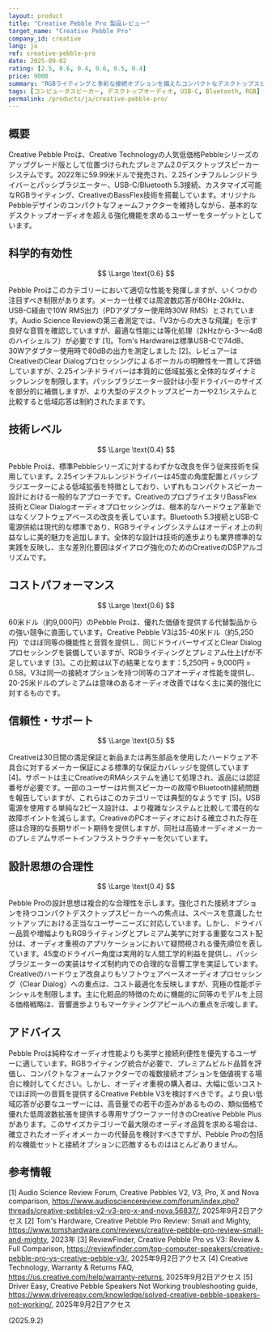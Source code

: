 ```yaml
---
layout: product
title: "Creative Pebble Pro 製品レビュー"
target_name: "Creative Pebble Pro"
company_id: creative
lang: ja
ref: creative-pebble-pro
date: 2025-09-02
rating: [2.5, 0.6, 0.4, 0.6, 0.5, 0.4]
price: 9000
summary: "RGBライティングと多彩な接続オプションを備えたコンパクトなデスクトップスピーカーですが、小型ドライバーと価格帯にしては平凡な測定性能に制限されています。"
tags: [コンピュータスピーカー, デスクトップオーディオ, USB-C, Bluetooth, RGB]
permalink: /products/ja/creative-pebble-pro/
---
```


## 概要

Creative Pebble Proは、Creative Technologyの人気低価格Pebbleシリーズのアップグレード版として位置づけられたプレミアム2.0デスクトップスピーカーシステムです。2022年に59.99米ドルで発売され、2.25インチフルレンジドライバーとパッシブラジエーター、USB-C/Bluetooth 5.3接続、カスタマイズ可能なRGBライティング、CreativeのBassFlex技術を搭載しています。オリジナルPebbleデザインのコンパクトなフォームファクターを維持しながら、基本的なデスクトップオーディオを超える強化機能を求めるユーザーをターゲットとしています。

## 科学的有効性

$$ \Large \text{0.6} $$

Pebble Proはこのカテゴリーにおいて適切な性能を発揮しますが、いくつかの注目すべき制限があります。メーカー仕様では周波数応答が80Hz-20kHz、USB-C経由で10W RMS出力（PDアダプター使用時30W RMS）とされています。Audio Science Reviewの第三者測定では、「V3からの大きな飛躍」を示す良好な音質を確認していますが、最適な性能には等化処理（2kHzから-3～-4dBのハイシェルフ）が必要です [1]。Tom's Hardwareは標準USB-Cで74dB、30Wアダプター使用時で80dBの出力を測定しました [2]。レビュアーはCreativeのClear Dialogプロセッシングによるボーカルの明瞭性を一貫して評価していますが、2.25インチドライバーは本質的に低域拡張と全体的なダイナミックレンジを制限します。パッシブラジエーター設計は小型ドライバーのサイズを部分的に補償しますが、より大型のデスクトップスピーカーや2.1システムと比較すると低域応答は制約されたままです。

## 技術レベル

$$ \Large \text{0.4} $$

Pebble Proは、標準Pebbleシリーズに対するわずかな改良を伴う従来技術を採用しています。2.25インチフルレンジドライバーは45度の角度配置とパッシブラジエーターによる低域拡張を特徴としており、いずれもコンパクトスピーカー設計における一般的なアプローチです。CreativeのプロプライエタリBassFlex技術とClear Dialogオーディオプロセッシングは、根本的なハードウェア革新ではなくソフトウェアベースの改良を表しています。Bluetooth 5.3接続とUSB-C電源供給は現代的な標準であり、RGBライティングシステムはオーディオ上の利益なしに美的魅力を追加します。全体的な設計は技術的進歩よりも業界標準的な実践を反映し、主な差別化要因はダイアログ強化のためのCreativeのDSPアルゴリズムです。

## コストパフォーマンス

$$ \Large \text{0.6} $$

60米ドル（約9,000円）のPebble Proは、優れた価値を提供する代替製品からの強い競争に直面しています。Creative Pebble V3は35-40米ドル（約5,250円）でほぼ同等の機能性と音質を提供し、同じドライバーサイズとClear Dialogプロセッシングを装備していますが、RGBライティングとプレミアム仕上げが不足しています [3]。この比較は以下の結果となります：5,250円 ÷ 9,000円 = 0.58。V3は同一の接続オプションを持つ同等のコアオーディオ性能を提供し、20-25米ドルのプレミアムは意味のあるオーディオ改善ではなく主に美的強化に対するものです。

## 信頼性・サポート

$$ \Large \text{0.5} $$

Creativeは30日間の満足保証と新品または再生部品を使用したハードウェア不具合に対するメーカー保証による標準的な保証カバレッジを提供しています [4]。サポートは主にCreativeのRMAシステムを通じて処理され、返品には認証番号が必要です。一部のユーザーは片側スピーカーの故障やBluetooth接続問題を報告していますが、これらはこのカテゴリーでは典型的なようです [5]。USB電源を使用する単純な2ピース設計は、より複雑なシステムと比較して潜在的な故障ポイントを減らします。CreativeのPCオーディオにおける確立された存在感は合理的な長期サポート期待を提供しますが、同社は高級オーディオメーカーのプレミアムサポートインフラストラクチャーを欠いています。

## 設計思想の合理性

$$ \Large \text{0.4} $$

Pebble Proの設計思想は複合的な合理性を示します。強化された接続オプションを持つコンパクトデスクトップスピーカーへの焦点は、スペースを意識したセットアップにおける正当なユーザーニーズに対応しています。しかし、ドライバー品質や増幅よりもRGBライティングとプレミアム美学に対する重要なコスト配分は、オーディオ重視のアプリケーションにおいて疑問視される優先順位を表しています。45度のドライバー角度は実用的な人間工学的利益を提供し、パッシブラジエーターの実装はサイズ制約内での合理的な音響工学を実証しています。Creativeのハードウェア改良よりもソフトウェアベースオーディオプロセッシング（Clear Dialog）への重点は、コスト最適化を反映しますが、究極の性能ポテンシャルを制限します。主に化粧品的特徴のために機能的に同等のモデルを上回る価格戦略は、音響進歩よりもマーケティングアピールへの重点を示唆します。

## アドバイス

Pebble Proは純粋なオーディオ性能よりも美学と接続利便性を優先するユーザーに適しています。RGBライティング統合が必要で、プレミアムビルド品質を評価し、コンパクトなフォームファクターでの複数接続オプションを価値視する場合に検討してください。しかし、オーディオ重視の購入者は、大幅に低いコストでほぼ同一の音質を提供するCreative Pebble V3を検討すべきです。より良い低域応答が必要なユーザーには、高音量での若干の歪みがあるものの、類似価格で優れた低周波数拡張を提供する専用サブウーファー付きのCreative Pebble Plusがあります。このサイズカテゴリーで最大限のオーディオ品質を求める場合は、確立されたオーディオメーカーの代替品を検討すべきですが、Pebble Proの包括的な機能セットと接続オプションに匹敵するものはほとんどありません。

## 参考情報

[1] Audio Science Review Forum, Creative Pebbles V2, V3, Pro, X and Nova comparison, https://www.audiosciencereview.com/forum/index.php?threads/creative-pebbles-v2-v3-pro-x-and-nova.56837/, 2025年9月2日アクセス
[2] Tom's Hardware, Creative Pebble Pro Review: Small and Mighty, https://www.tomshardware.com/reviews/creative-pebble-pro-review-small-and-mighty, 2023年
[3] ReviewFinder, Creative Pebble Pro vs V3: Review & Full Comparison, https://reviewfinder.com/top-computer-speakers/creative-pebble-pro-vs-creative-pebble-v3/, 2025年9月2日アクセス
[4] Creative Technology, Warranty & Returns FAQ, https://us.creative.com/help/warranty-returns, 2025年9月2日アクセス
[5] Driver Easy, Creative Pebble Speakers Not Working troubleshooting guide, https://www.drivereasy.com/knowledge/solved-creative-pebble-speakers-not-working/, 2025年9月2日アクセス

(2025.9.2)